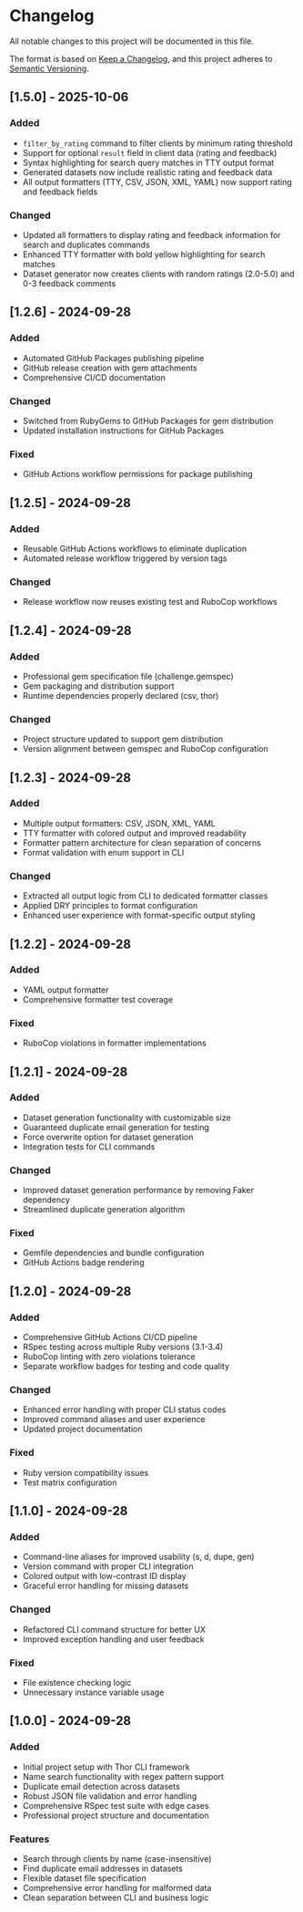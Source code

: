 # Changelog

All notable changes to this project will be documented in this file.

The format is based on [Keep a Changelog](https://keepachangelog.com/en/1.0.0/),
and this project adheres to [Semantic Versioning](https://semver.org/spec/v2.0.0.html).

## [1.5.0] - 2025-10-06

### Added
- `filter_by_rating` command to filter clients by minimum rating threshold
- Support for optional `result` field in client data (rating and feedback)
- Syntax highlighting for search query matches in TTY output format
- Generated datasets now include realistic rating and feedback data
- All output formatters (TTY, CSV, JSON, XML, YAML) now support rating and feedback fields

### Changed
- Updated all formatters to display rating and feedback information for search and duplicates commands
- Enhanced TTY formatter with bold yellow highlighting for search matches
- Dataset generator now creates clients with random ratings (2.0-5.0) and 0-3 feedback comments

## [1.2.6] - 2024-09-28

### Added
- Automated GitHub Packages publishing pipeline
- GitHub release creation with gem attachments
- Comprehensive CI/CD documentation

### Changed
- Switched from RubyGems to GitHub Packages for gem distribution
- Updated installation instructions for GitHub Packages

### Fixed
- GitHub Actions workflow permissions for package publishing

## [1.2.5] - 2024-09-28

### Added
- Reusable GitHub Actions workflows to eliminate duplication
- Automated release workflow triggered by version tags

### Changed
- Release workflow now reuses existing test and RuboCop workflows

## [1.2.4] - 2024-09-28

### Added
- Professional gem specification file (challenge.gemspec)
- Gem packaging and distribution support
- Runtime dependencies properly declared (csv, thor)

### Changed
- Project structure updated to support gem distribution
- Version alignment between gemspec and RuboCop configuration

## [1.2.3] - 2024-09-28

### Added
- Multiple output formatters: CSV, JSON, XML, YAML
- TTY formatter with colored output and improved readability
- Formatter pattern architecture for clean separation of concerns
- Format validation with enum support in CLI

### Changed
- Extracted all output logic from CLI to dedicated formatter classes
- Applied DRY principles to format configuration
- Enhanced user experience with format-specific output styling

## [1.2.2] - 2024-09-28

### Added
- YAML output formatter
- Comprehensive formatter test coverage

### Fixed
- RuboCop violations in formatter implementations

## [1.2.1] - 2024-09-28

### Added
- Dataset generation functionality with customizable size
- Guaranteed duplicate email generation for testing
- Force overwrite option for dataset generation
- Integration tests for CLI commands

### Changed
- Improved dataset generation performance by removing Faker dependency
- Streamlined duplicate generation algorithm

### Fixed
- Gemfile dependencies and bundle configuration
- GitHub Actions badge rendering

## [1.2.0] - 2024-09-28

### Added
- Comprehensive GitHub Actions CI/CD pipeline
- RSpec testing across multiple Ruby versions (3.1-3.4)
- RuboCop linting with zero violations tolerance
- Separate workflow badges for testing and code quality

### Changed
- Enhanced error handling with proper CLI status codes
- Improved command aliases and user experience
- Updated project documentation

### Fixed
- Ruby version compatibility issues
- Test matrix configuration

## [1.1.0] - 2024-09-28

### Added
- Command-line aliases for improved usability (s, d, dupe, gen)
- Version command with proper CLI integration
- Colored output with low-contrast ID display
- Graceful error handling for missing datasets

### Changed
- Refactored CLI command structure for better UX
- Improved exception handling and user feedback

### Fixed
- File existence checking logic
- Unnecessary instance variable usage

## [1.0.0] - 2024-09-28

### Added
- Initial project setup with Thor CLI framework
- Name search functionality with regex pattern support
- Duplicate email detection across datasets
- Robust JSON file validation and error handling
- Comprehensive RSpec test suite with edge cases
- Professional project structure and documentation

### Features
- Search through clients by name (case-insensitive)
- Find duplicate email addresses in datasets
- Flexible dataset file specification
- Comprehensive error handling for malformed data
- Clean separation between CLI and business logic
